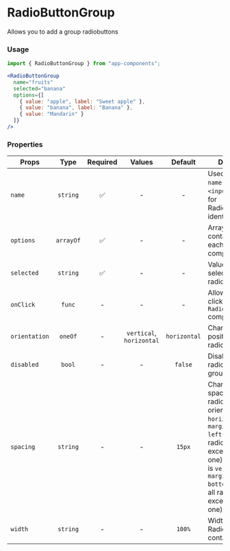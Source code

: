 # RadioButtonGroup

Allows you to add a group radiobuttons

### Usage

```js
import { RadioButtonGroup } from "app-components";
```

```jsx
<RadioButtonGroup
  name="fruits"
  selected="banana"
  options={[
    { value: "apple", label: "Sweet apple" },
    { value: "banana", label: "Banana" },
    { value: "Mandarin" }
  ]}
/>
```

### Properties

| Props         |   Type    | Required |          Values          |   Default    | Description                                                                                                                                                                                                       |
| ------------- | :-------: | :------: | :----------------------: | :----------: | ----------------------------------------------------------------------------------------------------------------------------------------------------------------------------------------------------------------- |
| `name`        | `string`  |    ✅    |            -             |      -       | Used as HTML `name` property for `<input>` tag. Used for RadioButtonGroup identification                                                                                                                         |
| `options`     | `arrayOf` |    ✅    |            -             |      -       | Array of objects, contains props for each `RadioButton` component                                                                                                                                             |
| `selected`    | `string`  |    ✅    |            -             |      -       | Value of the selected radiobutton                                                                                                                                                                                 |
| `onClick`     |  `func`   |    -     |            -             |      -       | Allows to handle clicking events on `RadioButton` component                                                                                                                                                |
| `orientation` |  `oneOf`  |    -     | `vertical`, `horizontal` | `horizontal` | Changes the position of radiobuttons                                                                                                                                                                                          |
| `disabled`    |  `bool`   |    -     |            -             |   `false`    | Disabling all radiobuttons in a group                                                                                                                                                                                |
| `spacing`     | `string`  |    -     |            -             |    `15px`    | Changes the spacing between radiobuttons. If orientation is `horizontal`, it is `margin-left`(applies to all radiobuttons, except for the first one), if orientation is `vertical`, it is `margin-bottom`(applies to all radiobuttons, except for the last one) |
| `width`       | `string`  |    -     |            -             |    `100%`    | Width of RadioButtonGroup container                                                                                                                                                                               |
